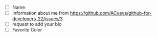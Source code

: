 - [ ] Name
- [ ] Information about me from https://github.com/ACueva/github-for-developers-22/issues/3
- [ ] request to add your bio
- [ ] Favorite Color
